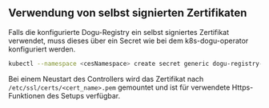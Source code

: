 ## Verwendung von selbst signierten Zertifikaten

Falls die konfigurierte Dogu-Registry ein selbst signiertes Zertifikat verwendet, muss dieses über ein Secret wie bei dem
k8s-dogu-operator konfiguriert werden.

```bash
kubectl --namespace <cesNamespace> create secret generic dogu-registry-cert --from-file=dogu-registry-cert.pem=<cert_name>.pem
```

Bei einem Neustart des Controllers wird das Zertifikat nach `/etc/ssl/certs/<cert_name>.pem` gemountet und ist
für verwendete Https-Funktionen des Setups verfügbar.
